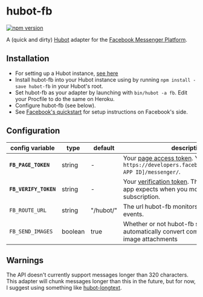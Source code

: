 # hubot-fb
[![npm version](https://badge.fury.io/js/hubot-fb.svg)](https://badge.fury.io/js/hubot-fb)

A (quick and dirty) [Hubot](https://hubot.github.com) adapter for the [Facebook Messenger Platform](https://messengerplatform.fb.com/).

## Installation
- For setting up a Hubot instance, [see here](https://hubot.github.com/docs/)
- Install hubot-fb into your Hubot instance using by running ```npm install -save hubot-fb``` in your Hubot's root.  
- Set hubot-fb as your adapter by launching with ```bin/hubot -a fb```. Edit your Procfile to do the same on Heroku.
- Configure hubot-fb (see below).
- See [Facebook's quickstart](https://developers.facebook.com/docs/messenger-platform/quickstart) for setup instructions on Facebook's side.


## Configuration
| config variable           | type    | default   | description                                                                                                                                                            |
|---------------------------|---------|-----------|------------------------------------------------------------------------------------------------------------------------------------------------------------------------|
| **```FB_PAGE_TOKEN```**   | string  | -         | Your [page access token](https://developers.facebook.com/docs/facebook-login/access-tokens#pagetokens). You can get one at ```https://developers.facebook.com/apps/[YOUR APP ID]/messenger/```.                                                                |
| **```FB_VERIFY_TOKEN```** | string  | -         | Your [verification token](https://developers.facebook.com/docs/graph-api/webhooks#setup). This is the string your app expects when you modify a webhook subscription. |
| ```FB_ROUTE_URL```        | string  | "/hubot/" | The url hubot-fb monitors for new message events.                                                                                                                      |
| ```FB_SEND_IMAGES```      | boolean | true      | Whether or not hubot-fb should automatically convert compatible urls into image attachments                                                                            |

## Warnings
The API doesn't currently support messages longer than 320 characters. This adapter will chunk messages longer than this in the future, but for now, I suggest using something like [hubot-longtext](https://github.com/ClaudeBot/hubot-longtext).
